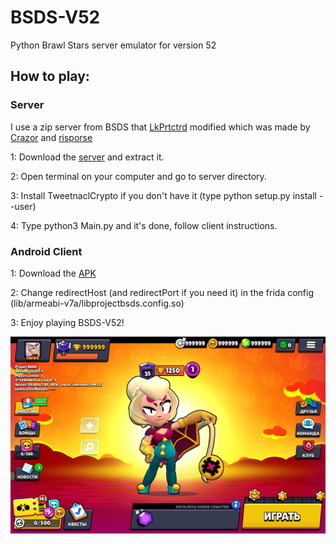 # BSDS-V52
Python Brawl Stars server emulator for version 52

## How to play: ##

### Server ###
I use a zip server from BSDS that [LkPrtctrd](https://github.com/LkPrtctrd) modified which was made by [Сrazor](https://github.com/CrazorTheCat) and [risporse](https://github.com/risporce)

1: Download the [server](https://github.com/BrawlStarsApkZip/BSDS-V52/archive/refs/heads/main.zip) and extract it.

2: Open terminal on your computer and go to server directory.

3: Install TweetnaclCrypto if you don't have it (type python setup.py install --user)

4: Type python3 Main.py and it's done, follow client instructions.

### Android Client ###
1: Download the [APK](https://mega.nz/file/wvNGSTQL#CZD1mOiexC_T1MFCQipwBxDQb5uOhHZ6LPwgZw3Q3gc)

2: Change redirectHost (and redirectPort if you need it) in the frida config (lib/armeabi-v7a/libprojectbsds.config.so)

3: Enjoy playing BSDS-V52!

![BSDS-V52](https://github.com/BrawlStarsApkZip/BSDS-V52/blob/main/menu.png)
